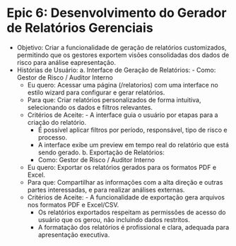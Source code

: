 # Epic 6: Desenvolvimento do Gerador de Relatórios Gerenciais

  - Objetivo: Criar a funcionalidade de geração de relatórios customizados, permitindo que os gestores exportem visões consolidadas dos dados de risco para análise eapresentação.
  - Histórias de Usuário:
    a. Interface de Geração de Relatórios:
        - Como: Gestor de Risco / Auditor Interno
      - Eu quero: Acessar uma página (/relatorios) com uma interface no estilo wizard para configurar e gerar relatórios.
      - Para que: Criar relatórios personalizados de forma intuitiva, selecionando os dados e filtros relevantes.
      - Critérios de Aceite:
            - A interface guia o usuário por etapas para a criação do relatório.
        - É possível aplicar filtros por período, responsável, tipo de risco e processo.
        - A interface exibe um preview em tempo real do relatório que está sendo gerado.
    b. Exportação de Relatórios:
        - Como: Gestor de Risco / Auditor Interno
      - Eu quero: Exportar os relatórios gerados para os formatos PDF e Excel.
      - Para que: Compartilhar as informações com a alta direção e outras partes interessadas, e para realizar análises externas.
      - Critérios de Aceite:
            - A funcionalidade de exportação gera arquivos nos formatos PDF e Excel/CSV.
        - Os relatórios exportados respeitam as permissões de acesso do usuário que os gerou, não incluindo dados restritos.
        - A formatação dos relatórios é profissional e clara, adequada para apresentação executiva.